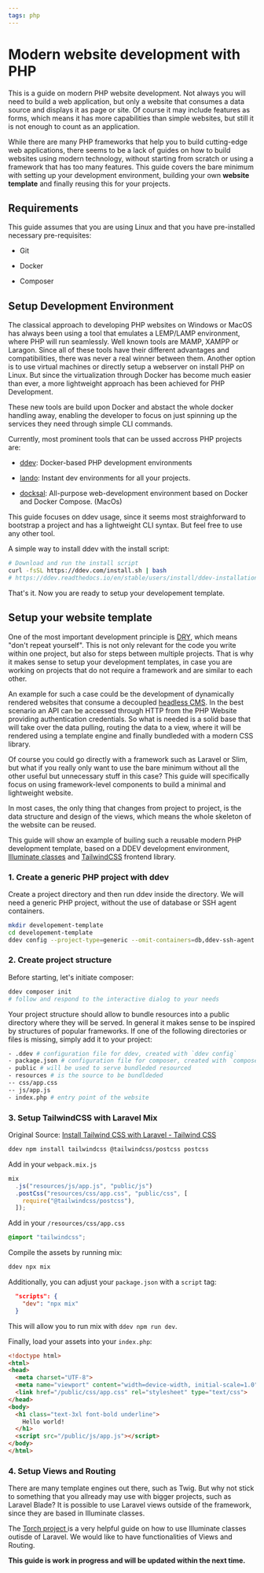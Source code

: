 ```yaml
---
tags: php
---
```


# Modern website development with PHP

This is a guide on modern PHP website development. Not always you will need to build a web application, but only a website that consumes a data source and displays it as page or site. Of course it may include features as forms, which means it has more capabilities than simple websites, but still it is not enough to count as an application.

While there are many PHP frameworks that help you to build cutting-edge web applications, there seems to be a lack of guides on how to build websites using modern technology, without starting from scratch or using a framework that has too many features. This guide covers the bare minimum with setting up your development environment, building your own **website template** and finally reusing this for your projects.

## Requirements

This guide assumes that you are using Linux and that you have pre-installed necessary pre-requisites:

- Git

- Docker

- Composer

## Setup Development Environment

The classical approach to developing PHP websites on Windows or MacOS has always been using a tool that emulates a LEMP/LAMP environment, where PHP will run seamlessly. Well known tools are MAMP, XAMPP or Laragon. Since all of these tools have their different advantages and compatibilities, there was never a real winner between them. Another option is to use virtual machines or directly setup a webserver on install PHP on Linux. But since the virtualization through Docker has become much easier than ever, a more lightweight approach has been achieved for PHP Development. 

These new tools are build upon Docker and abstact the whole docker handling away, enabling the developer to focus on just spinning up the services they need through simple CLI commands.

Currently, most prominent tools that can be ussed accross PHP projects are:

- [ddev](https://ddev.com/): Docker-based PHP development environments

- [lando](https://lando.dev): Instant dev environments for all your projects.

- [docksal](https://docksal.io): All-purpose web-development environment based on Docker and Docker Compose. (MacOs)

This guide focuses on ddev usage, since it seems most straighforward to bootstrap a project and has a lightweight CLI syntax. But feel free to use any other tool.

A simple way to install ddev with the install script:

```bash
# Download and run the install script
curl -fsSL https://ddev.com/install.sh | bash
# https://ddev.readthedocs.io/en/stable/users/install/ddev-installation/#linux
```

That's it. Now you are ready to setup your developement template.

## Setup your website template

One of the most important development principle is [DRY](https://www.digitalocean.com/community/tutorials/what-is-dry-development), which means "don't repeat yourself". This is not only relevant for the code you write within one project, but also for steps between multiple projects. That is why it makes sense to setup your development templates, in case you are working on projects that do not require a framework and are similar to each other.

An example for such a case could be the development of dynamically rendered websites that consume a decoupled [headless CMS](https://en.wikipedia.org/wiki/Headless_content_management_system). In the best scenario an API  can be accessed through HTTP from the PHP Website providing authentication credentials. So what is needed is a solid base that will take over the data pulling, routing the data to a view, where it will be rendered using a template engine and finally bundleded with a modern CSS library. 

Of course you could go directly with a framework such as Laravel or Slim, but what if you really only want to use the bare minimum without all the other useful but unnecessary stuff in this case? This guide will specifically focus on using framework-level components to build a minimal and lightweight website.

In most cases, the only thing that changes from project to project, is the data structure and design of the views, which means the whole skeleton of the website can be reused.

This guide will show an example of builing such a reusable modern PHP development template, based on a DDEV development environment, [Illuminate classes](https://github.com/illuminate) and [TailwindCSS](https://tailwindcss.com/) frontend library.

### 1. Create a generic PHP project with ddev

Create a project directory and then run ddev inside the directory. We will need a generic PHP project, without the use of database or SSH agent containers.

```bash
mkdir developement-template
cd developement-template
ddev config --project-type=generic --omit-containers=db,ddev-ssh-agent
```

### 2. Create project structure

Before starting, let's initiate composer:

```bash
ddev composer init
# follow and respond to the interactive dialog to your needs
```

Your project structure should allow to bundle resources into a public directory where they will be served. In general it makes sense to be inspired by structures of popular frameworks. If one of the following directories or files is missing, simply add it to your project:

```bash
- .ddev # configuration file for ddev, created with `ddev config`
- package.json # configuration file for composer, created with `composer init`
- public # will be used to serve bundleded resourced
- resources # is the source to be bundldeded
-- css/app.css
-- js/app.js
- index.php # entry point of the website
```

### 3. Setup TailwindCSS with Laravel Mix

Original Source: [Install Tailwind CSS with Laravel - Tailwind CSS](https://tailwindcss.com/docs/installation/framework-guides/laravel/mix)

```bash
ddev npm install tailwindcss @tailwindcss/postcss postcss
```

Add in your `webpack.mix.js` 

```js
mix
  .js("resources/js/app.js", "public/js")
  .postCss("resources/css/app.css", "public/css", [
    require("@tailwindcss/postcss"),
  ]);
```

Add in your `/resources/css/app.css`

```css
@import "tailwindcss";
```

Compile the assets by running mix:

```bash
ddev npx mix
```

Additionally, you can adjust your `package.json` with a `script` tag:

```json
  "scripts": {
    "dev": "npx mix"
  }
```

This will allow you to run mix with `ddev npm run dev`.

Finally, load your assets into your `index.php`:

```html
<!doctype html>
<html>
<head>
  <meta charset="UTF-8">
  <meta name="viewport" content="width=device-width, initial-scale=1.0">
  <link href="/public/css/app.css" rel="stylesheet" type="text/css">
</head>
<body>
  <h1 class="text-3xl font-bold underline">
    Hello world!
  </h1>
  <script src="/public/js/app.js"></script>
</body>
</html>
```

### 4. Setup Views and Routing

There are many template engines out there, such as Twig. But why not stick to something that you allready may use with bigger projects, such as Laravel Blade? It is possible to use Laravel views outside of the framework, since they are based in Illuminate classes.

The [Torch project ](https://github.com/mattstauffer/Torch/tree/master)is a very helpful guide on how to use Illuminate classes outisde of Laravel. We would like to have functionalities of Views and Routing. 

**This guide is work in progress and will be updated within the next time.**
